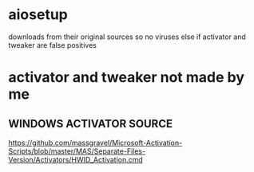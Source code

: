 # aiosetup
downloads from their original sources so no viruses else if activator and tweaker are false positives


# activator and tweaker not made by me


## WINDOWS ACTIVATOR SOURCE
https://github.com/massgravel/Microsoft-Activation-Scripts/blob/master/MAS/Separate-Files-Version/Activators/HWID_Activation.cmd
